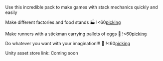 Use this incredible pack to make games with stack mechanics quickly and easily

Make different factories and food stands 🏭
!<60[picking](/public/images/crazy-stack/picking.gif)

Make runners with a stickman carrying pallets of eggs 🥚
!<60[picking](/public/images/crazy-stack/moving.png)

Do whatever you want with your imagination!!! 🤩
!<60[picking](/public/images/crazy-stack/delivery.png)

Unity asset store link: Coming soon
